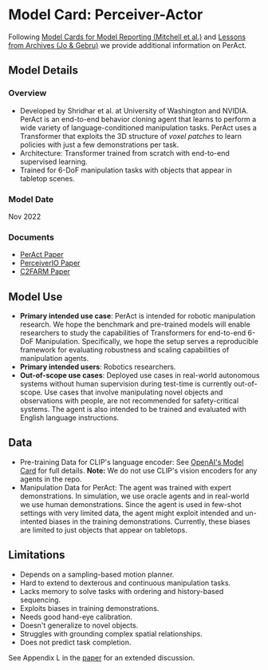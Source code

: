# Model Card: Perceiver-Actor

Following [Model Cards for Model Reporting (Mitchell et al.)](https://arxiv.org/abs/1810.03993) and [Lessons from Archives (Jo & Gebru)](https://arxiv.org/pdf/1912.10389.pdf) we provide additional information on PerAct.

## Model Details


### Overview
- Developed by Shridhar et al. at University of Washington and NVIDIA. PerAct is an end-to-end behavior cloning agent that learns to perform a wide variety of language-conditioned manipulation tasks. PerAct uses a Transformer that exploits the 3D structure of _voxel patches_ to learn policies with just a few demonstrations per task.
- Architecture: Transformer trained from scratch with end-to-end supervised learning.
- Trained for 6-DoF manipulation tasks with objects that appear in tabletop scenes.

### Model Date

Nov 2022

### Documents

- [PerAct Paper](https://peract.github.io/paper/peract_corl2022.pdf)
- [PerceiverIO Paper](https://arxiv.org/abs/2107.14795)
- [C2FARM Paper](https://arxiv.org/abs/2106.12534)


## Model Use

- **Primary intended use case**: PerAct is intended for robotic manipulation research. We hope the benchmark and pre-trained models will enable researchers to study the capabilities of Transformers for end-to-end 6-DoF Manipulation. Specifically, we hope the setup serves a reproducible framework for evaluating  robustness and scaling capabilities of manipulation agents. 
- **Primary intended users**: Robotics researchers. 
- **Out-of-scope use cases**: Deployed use cases in real-world autonomous systems without human supervision during test-time is currently out-of-scope. Use cases that involve manipulating novel objects and observations with people, are not recommended for safety-critical systems. The agent is also intended to be trained and evaluated with English language instructions.

## Data

- Pre-training Data for CLIP's language encoder: See [OpenAI's Model Card](https://github.com/openai/CLIP/blob/main/model-card.md#data) for full details. **Note:** We do not use CLIP's vision encoders for any agents in the repo. 
- Manipulation Data for PerAct: The agent was trained with expert demonstrations. In simulation, we use oracle agents and in real-world we use human demonstrations. Since the agent is used in few-shot settings with very limited data, the agent might exploit intended and un-intented biases in the training demonstrations. Currently, these biases are limited to just objects that appear on tabletops.


## Limitations

- Depends on a sampling-based motion planner.
- Hard to extend to dexterous and continuous manipulation tasks.
- Lacks memory to solve tasks with ordering and history-based sequencing. 
- Exploits biases in training demonstrations.
- Needs good hand-eye calibration.
- Doesn't generalize to novel objects.
- Struggles with grounding complex spatial relationships. 
- Does not predict task completion.

See Appendix L in the [paper](https://peract.github.io/paper/peract_corl2022.pdf) for an extended discussion.